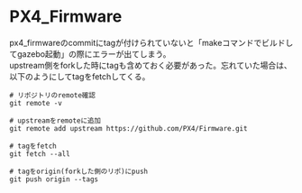 # PX4\_Firmware

px4\_firmwareのcommitにtagが付けられていないと「makeコマンドでビルドしてgazebo起動」の際にエラーが出てしまう。  
upstream側をforkした時にtagも含めておく必要があった。忘れていた場合は、以下のようにしてtagをfetchしてくる。

```text
# リポジトリのremote確認
git remote -v

# upstreamをremoteに追加
git remote add upstream https://github.com/PX4/Firmware.git

# tagをfetch
git fetch --all

# tagをorigin(forkした側のリポ)にpush
git push origin --tags
```



